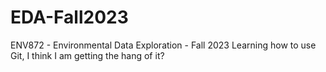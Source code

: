# EDA-Fall2023
ENV872 - Environmental Data Exploration - Fall 2023
Learning how to use Git, I think I am getting the hang of it?
